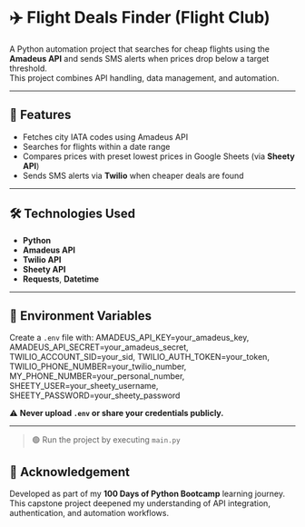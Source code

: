 # ✈️ Flight Deals Finder (Flight Club)

A Python automation project that searches for cheap flights using the **Amadeus API** and sends SMS alerts when prices drop below a target threshold.  
This project combines API handling, data management, and automation.

---

## 🚀 Features
- Fetches city IATA codes using Amadeus API  
- Searches for flights within a date range  
- Compares prices with preset lowest prices in Google Sheets (via **Sheety API**)  
- Sends SMS alerts via **Twilio** when cheaper deals are found  

---

## 🛠️ Technologies Used
- **Python**
- **Amadeus API**
- **Twilio API**
- **Sheety API**
- **Requests**, **Datetime**

---

## 🔐 Environment Variables
Create a `.env` file with:
AMADEUS_API_KEY=your_amadeus_key,
AMADEUS_API_SECRET=your_amadeus_secret,
TWILIO_ACCOUNT_SID=your_sid,
TWILIO_AUTH_TOKEN=your_token,
TWILIO_PHONE_NUMBER=your_twilio_number,
MY_PHONE_NUMBER=your_personal_number,
SHEETY_USER=your_sheety_username,
SHEETY_PASSWORD=your_sheety_password

⚠️ **Never upload `.env` or share your credentials publicly.**

---

> 🟢 Run the project by executing `main.py`

## 📌 Acknowledgement
Developed as part of my **100 Days of Python Bootcamp** learning journey.  
This capstone project deepened my understanding of API integration, authentication, and automation workflows.
